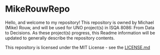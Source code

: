 # MikeRouwRepo
Hello, and welcome to my repository!
This repository is owned by Michael (Mike) Rouw, and will be used for UNO project(s) in ISQA 8086: From Data to Decisions.
As these project(s) progress, this Readme information will be updated to generally describe the repository contents.

This repository is licensed under the MIT License - see the [LICENSE.md](https://github.com/mikerouw/MikeRouwRepo/blob/master/LICENSE.md)
